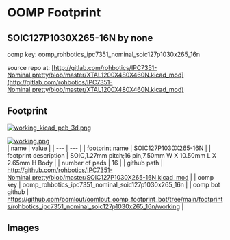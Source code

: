 # OOMP Footprint  
## SOIC127P1030X265-16N  by none  
  
oomp key: oomp_rohbotics_ipc7351_nominal_soic127p1030x265_16n  
  
source repo at: [http://gitlab.com/rohbotics/IPC7351-Nominal.pretty/blob/master/XTAL1200X480X460N.kicad_mod](http://gitlab.com/rohbotics/IPC7351-Nominal.pretty/blob/master/XTAL1200X480X460N.kicad_mod)  
## Footprint  
  
[![working_kicad_pcb_3d.png](working_kicad_pcb_3d_600.png)](working_kicad_pcb_3d.png)  
  
[![working.png](working_600.png)](working.png)  
| name | value | 
| --- | --- | 
| footprint name | SOIC127P1030X265-16N | 
| footprint description | SOIC,1.27mm pitch;16 pin,7.50mm W X 10.50mm L X 2.65mm H Body | 
| number of pads | 16 | 
| github path | http://github.com/rohbotics/IPC7351-Nominal.pretty/blob/master/SOIC127P1030X265-16N.kicad_mod | 
| oomp key | oomp_rohbotics_ipc7351_nominal_soic127p1030x265_16n | 
| oomp bot github | https://github.com/oomlout/oomlout_oomp_footprint_bot/tree/main/footprints/rohbotics_ipc7351_nominal_soic127p1030x265_16n/working | 
## Images  
